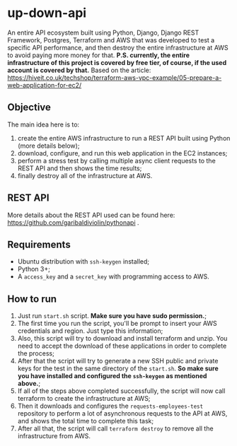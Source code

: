 # up-down-api
An entire API ecosystem built using Python, Django, Django REST Framework, Postgres, Terraform and AWS that was developed to test a specific API performance, and then destroy the entire infrastructure at AWS to avoid paying more money for that. **P.S. currently, the entire infrastructure of this project is covered by free tier, of course, if the used account is covered by that.**
Based on the article: https://hiveit.co.uk/techshop/terraform-aws-vpc-example/05-prepare-a-web-application-for-ec2/

## Objective
The main idea here is to:
1) create the entire AWS infrastructure to run a REST API built using Python (more details below);
2) download, configure, and run this web application in the EC2 instances;
3) perform a stress test by calling multiple async client requests to the REST API and then shows the time results;
4) finally destroy all of the infrastructure at AWS.

## REST API
More details about the REST API used can be found here: https://github.com/garibaldiviolin/pythonapi .

## Requirements
- Ubuntu distribution with `ssh-keygen` installed;
- Python 3+;
- A `access_key` and a `secret_key` with programming access to AWS.

## How to run
1) Just run `start.sh` script. **Make sure you have sudo permission.**;
2) The first time you run the script, you'll be prompt to insert your AWS credentials and region. Just type this information;
3) Also, this script will try to download and install terraform and unzip. You need to accept the download of these applications in order to complete the process;
4) After that the script will try to generate a new SSH public and private keys for the test in the same directory of the `start.sh`. **So make sure you have installed and configured the `ssh-keygen` as mentioned above.**;
5) If all of the steps above completed successfully, the script will now call terraform to create the infrastructure at AWS;
6) Then it downloads and configures the `requests-employees-test` repository to perform a lot of asynchronous requests to the API at AWS, and shows the total time to complete this task;
7) After all that, the script will call `terraform destroy` to remove all the infrastructure from AWS.
